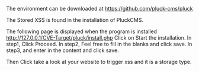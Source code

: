 The environment can be downloaded at https://github.com/pluck-cms/pluck

The Stored XSS is found in the installation of PluckCMS.

The following page is displayed when the program is installed
http://127.0.0.1/CVE-Target/pluck/install.php
Click on Start the installation.
In step1, Click Proceed.
In step2, Feel free to fill in the blanks and click save.
In step3, and enter <script>alert('xss')</script> in the content and click save.



Then Click take a look at your website to trigger xss and it is a storage type.
